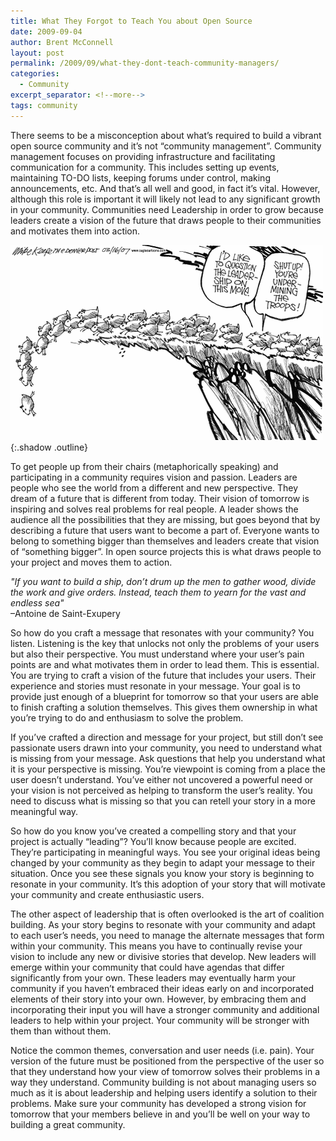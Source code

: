 ```yaml
---
title: What They Forgot to Teach You about Open Source
date: 2009-09-04
author: Brent McConnell
layout: post
permalink: /2009/09/what-they-dont-teach-community-managers/
categories:
  - Community
excerpt_separator: <!--more-->
tags: community
---
```

There seems to be a misconception about what’s required to build a vibrant open source community and it’s not “community management”. Community management focuses on providing infrastructure and facilitating communication for a community. This includes setting up events, maintaining TO-DO lists, keeping forums under control, making announcements, etc. And that’s all well and good, in fact it’s vital. However, although this role is important it will likely not lead to any significant growth in your community. Communities need Leadership in order to grow because leaders create a vision of the future that draws people to their communities and motivates them into action.
<!--more-->

![Leadership](/images/2009-09-04-what-they-dont-teach-community-managers/leadership.gif){:.shadow .outline}

To get people up from their chairs (metaphorically speaking) and participating in a community requires vision and passion. Leaders are people who see the world from a different and new perspective. They dream of a future that is different from today. Their vision of tomorrow is inspiring and solves real problems for real people. A leader shows the audience all the possibilities that they are missing, but goes beyond that by describing a future that users want to become a part of. Everyone wants to belong to something bigger than themselves and leaders create that vision of “something bigger”. In open source projects this is what draws people to your project and moves them to action.

<em>"If you want to build a ship, don’t drum up the men to gather wood, divide the work and give orders. Instead, teach them to yearn for the vast and endless sea"</em><br>
–Antoine de Saint-Exupery

So how do you craft a message that resonates with your community? You listen. Listening is the key that unlocks not only the problems of your users but also their perspective. You must understand where your user’s pain points are and what motivates them in order to lead them. This is essential. You are trying to craft a vision of the future that includes your users. Their experience and stories must resonate in your message. Your goal is to provide just enough of a blueprint for tomorrow so that your users are able to finish crafting a solution themselves. This gives them ownership in what you’re trying to do and enthusiasm to solve the problem.

If you’ve crafted a direction and message for your project, but still don’t see passionate users drawn into your community, you need to understand what is missing from your message. Ask questions that help you understand what it is your perspective is missing. You’re viewpoint is coming from a place the user doesn’t understand. You’ve either not uncovered a powerful need or your vision is not perceived as helping to transform the user’s reality. You need to discuss what is missing so that you can retell your story in a more meaningful way.

So how do you know you’ve created a compelling story and that your project is actually “leading”? You’ll know because people are excited. They’re participating in meaningful ways. You see your original ideas being changed by your community as they begin to adapt your message to their situation. Once you see these signals you know your story is beginning to resonate in your community. It’s this adoption of your story that will motivate your community and create enthusiastic users.

The other aspect of leadership that is often overlooked is the art of coalition building. As your story begins to resonate with your community and adapt to each user’s needs, you need to manage the alternate messages that form within your community. This means you have to continually revise your vision to include any new or divisive stories that develop. New leaders will emerge within your community that could have agendas that differ significantly from your own. These leaders may eventually harm your community if you haven’t embraced their ideas early on and incorporated elements of their story into your own. However, by embracing them and incorporating their input you will have a stronger community and additional leaders to help within your project. Your community will be stronger with them than without them.

Notice the common themes, conversation and user needs (i.e. pain). Your version of the future must be positioned from the perspective of the user so that they understand how your view of tomorrow solves their problems in a way they understand. Community building is not about managing users so much as it is about leadership and helping users identify a solution to their problems. Make sure your community has developed a strong vision for tomorrow that your members believe in and you’ll be well on your way to building a great community.